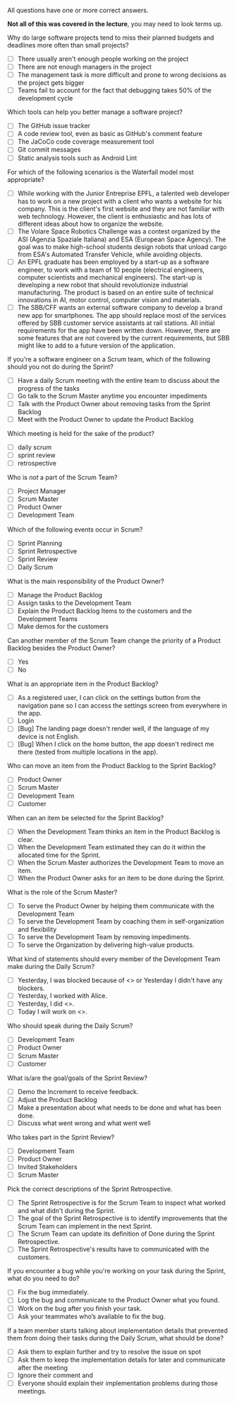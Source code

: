 All questions have one or more correct answers.

**Not all of this was covered in the lecture**, you may need to look terms up.

Why do large software projects tend to miss their planned budgets and deadlines more often than small projects?

- [ ] There usually aren't enough people working on the project
- [ ] There are not enough managers in the project
- [ ] The management task is more difficult and prone to wrong decisions as the project gets bigger
- [ ] Teams fail to account for the fact that debugging takes 50% of the development cycle

Which tools can help you better manage a software project?

- [ ] The GitHub issue tracker
- [ ] A code review tool, even as basic as GitHub's comment feature
- [ ] The JaCoCo code coverage measurement tool
- [ ] Git commit messages
- [ ] Static analysis tools such as Android Lint

For which of the following scenarios is the Waterfall model most appropriate?

- [ ] While working with the Junior Entreprise EPFL, a talented web developer has to work on a new project with a client who wants a website for his company. This is the client's first website and they are not familiar with web technology. However, the client is enthusiastic and has lots of different ideas about how to organize the website.
- [ ] The Volare Space Robotics Challenge was a contest organized by the ASI (Agenzia Spaziale Italiana) and ESA (European Space Agency). The goal was to make high-school students design robots that unload cargo from ESA's Automated Transfer Vehicle, while avoiding objects.
- [ ] An EPFL graduate has been employed by a start-up as a software engineer, to work with a team of 10 people (electrical engineers, computer scientists and mechanical engineers). The start-up is developing a new robot that should revolutionize industrial manufacturing. The product is based on an entire suite of technical innovations in AI, motor control, computer vision and materials.
- [ ] The SBB/CFF wants an external software company to develop a brand new app for smartphones. The app should replace most of the services offered by SBB customer service assistants at rail stations. All initial requirements for the app have been written down. However, there are some features that are not covered by the current requirements, but SBB might like to add to a future version of the application.

If you're a software engineer on a Scrum team, which of the following should you not do during the Sprint?

- [ ] Have a daily Scrum meeting with the entire team to discuss about the progress of the tasks
- [ ] Go talk to the Scrum Master anytime you encounter impediments
- [ ] Talk with the Product Owner about removing tasks from the Sprint Backlog
- [ ] Meet with the Product Owner to update the Product Backlog

Which meeting is held for the sake of the product?

- [ ] daily scrum
- [ ] sprint review
- [ ] retrospective

Who is *not* a part of the Scrum Team?
- [ ] Project Manager
- [ ] Scrum Master
- [ ] Product Owner
- [ ] Development Team

Which of the following events occur in Scrum?
- [ ] Sprint Planning
- [ ] Sprint Retrospective
- [ ] Sprint Review
- [ ] Daily Scrum

What is the main responsibility of the Product Owner?
- [ ] Manage the Product Backlog
- [ ] Assign tasks to the Development Team
- [ ] Explain the Product Backlog Items to the customers and the Development Teams
- [ ] Make demos for the customers

Can another member of the Scrum Team change the priority of a Product Backlog besides the Product Owner?
- [ ] Yes
- [ ] No

What is an appropriate item in the Product Backlog?
- [ ] As a registered user, I can click on the settings button from the navigation pane so I can access the settings screen from everywhere in the app.
- [ ] Login
- [ ] [Bug] The landing page doesn't render well, if the language of my device is not English.
- [ ] [Bug] When I click on the home button, the app doesn't redirect me there (tested from multiple locations in the app).

Who can move an item from the Product Backlog to the Sprint Backlog?
- [ ] Product Owner
- [ ] Scrum Master
- [ ] Development Team
- [ ] Customer

When can an item be selected for the Sprint Backlog?
- [ ] When the Development Team thinks an item in the Product Backlog is clear.
- [ ] When the Development Team estimated they can do it within the allocated time for the Sprint.
- [ ] When the Scrum Master authorizes the Development Team to move an item.
- [ ] When the Product Owner asks for an item to be done during the Sprint.

What is the role of the Scrum Master?
- [ ] To serve the Product Owner by helping them communicate with the Development Team
- [ ] To serve the Development Team by coaching them in self-organization and flexibility
- [ ] To serve the Development Team by removing impediments.
- [ ] To serve the Organization by delivering high-value products.

What kind of statements should every member of the Development Team make during the Daily Scrum?
- [ ] Yesterday, I was blocked because of <<this>> or Yesterday I didn't have any blockers.
- [ ] Yesterday, I worked with Alice.
- [ ] Yesterday, I did <<this>>.
- [ ] Today I will work on <<this>>.

Who should speak during the Daily Scrum?
- [ ] Development Team
- [ ] Product Owner
- [ ] Scrum Master
- [ ] Customer

What is/are the goal/goals of the Sprint Review?
- [ ] Demo the Increment to receive feedback.
- [ ] Adjust the Product Backlog
- [ ] Make a presentation about what needs to be done and what has been done.
- [ ] Discuss what went wrong and what went well

Who takes part in the Sprint Review?
- [ ] Development Team
- [ ] Product Owner
- [ ] Invited Stakeholders
- [ ] Scrum Master

Pick the correct descriptions of the Sprint Retrospective.
- [ ] The Sprint Retrospective is for the Scrum Team to inspect what worked and what didn't during the Sprint.
- [ ] The goal of the Sprint Retrospective is to identify improvements that the Scrum Team can implement in the next Sprint.
- [ ] The Scrum Team can update its definition of Done during the Sprint Retrospective.
- [ ] The Sprint Retrospective's results have to communicated with the customers.

If you encounter a bug while you're working on your task during the Sprint, what do you need to do?
- [ ] Fix the bug immediately.
- [ ] Log the bug and communicate to the Product Owner what you found.
- [ ] Work on the bug after you finish your task.
- [ ] Ask your teammates who’s available to fix the bug.

If a team member starts talking about implementation details that prevented them from doing their tasks during the Daily Scrum, what should be done?
- [ ] Ask them to explain further and try to resolve the issue on spot
- [ ] Ask them to keep the implementation details for later and communicate after the meeting
- [ ] Ignore their comment and
- [ ] Everyone should explain their implementation problems during those meetings.
